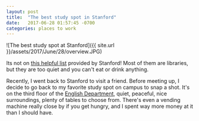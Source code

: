 ```yaml
---
layout: post
title:  "The best study spot in Stanford"
date:   2017-06-28 01:57:45 -0700
categories: places to work
---
```


![The best study spot at Stanford]({{ site.url }}/assets/2017/June/28/overview.JPG)

Its not on [this helpful list](http://library.stanford.edu/using/study) provided by Stanford!
Most of them are libraries, but they are too quiet and you can't eat or drink anything.

Recently, I went back to Stanford to visit a friend. Before meeting up,
I decide to go back to my favorite study spot on campus to snap a shot.
It's on the third floor of the 
[English Department](https://english.stanford.edu/about/contact-and-location),
quiet, peaceful, nice surroundings, 
plenty of tables to choose from. 
There's even a vending machine really close by if you get hungry,
and I spent way more money at it than I should have.



